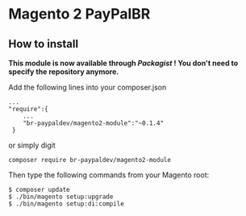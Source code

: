 # Magento 2 PayPalBR


## How to install

**This module is now available through *Packagist* ! You don't need to specify the repository anymore.**

Add the following lines into your composer.json
 
```
...
"require":{
    ...
    "br-paypaldev/magento2-module":"~0.1.4"
 }
```
or simply digit 
```
composer require br-paypaldev/magento2-module
```
 
Then type the following commands from your Magento root:

```
$ composer update
$ ./bin/magento setup:upgrade
$ ./bin/magento setup:di:compile
```